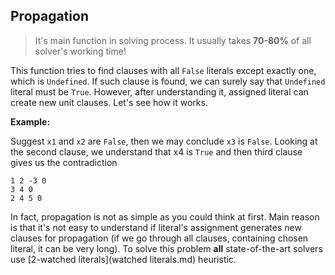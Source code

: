 ## Propagation

> It's main function in solving process. It usually takes
> **70-80%** of all solver's working time!

This function tries to find clauses with all `False` literals
except exactly one, which is `Undefined`. If such clause is found,
we can surely say that `Undefined` literal must be `True`. However,
after understanding it, assigned literal can create new unit clauses.
Let's see how it works.

**Example:** 

Suggest `x1` and `x2` are `False`, then we may conclude `x3` is `False`.
Looking at the second clause, we understand that x4 is `True` and then
third clause gives us the contradiction
```
1 2 -3 0
3 4 0
2 4 5 0
```

In fact, propagation is not as simple as you could think at first.
Main reason is that it's not easy to understand if literal's assignment
generates new clauses for propagation (if we go through all clauses,
containing chosen literal, it can be very long). To solve this problem
**all** state-of-the-art solvers use [2-watched literals](watched literals.md) heuristic.
